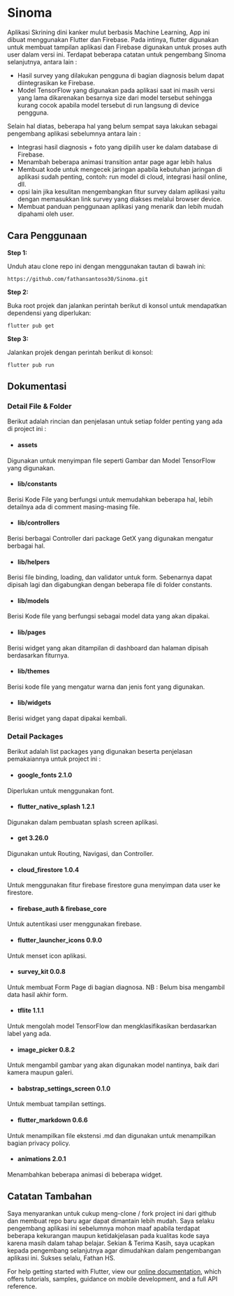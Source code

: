 # Sinoma

Aplikasi Skrining dini kanker mulut berbasis Machine Learning, App ini dibuat menggunakan Flutter dan Firebase. Pada intinya, flutter digunakan untuk membuat tampilan aplikasi dan Firebase digunakan untuk proses auth user dalam versi ini. Terdapat beberapa catatan untuk pengembang Sinoma selanjutnya, antara lain :

* Hasil survey yang dilakukan pengguna di bagian diagnosis belum dapat diintegrasikan ke Firebase.
* Model TensorFlow yang digunakan pada aplikasi saat ini masih versi yang lama dikarenakan besarnya size dari model tersebut sehingga kurang cocok apabila model tersebut di run langsung di device pengguna.

Selain hal diatas, beberapa hal yang belum sempat saya lakukan sebagai pengembang aplikasi sebelumnya antara lain : 

* Integrasi hasil diagnosis + foto yang dipilih user ke dalam database di Firebase.
* Menambah beberapa animasi transition antar page agar lebih halus
* Membuat kode untuk mengecek jaringan apabila kebutuhan jaringan di aplikasi sudah penting, contoh: run model di cloud, integrasi hasil online, dll.
* opsi lain jika kesulitan mengembangkan fitur survey dalam aplikasi yaitu dengan memasukkan link survey yang diakses melalui browser device.
* Membuat panduan penggunaan aplikasi yang menarik dan lebih mudah dipahami oleh user.

## Cara Penggunaan

**Step 1:**

Unduh atau clone repo ini dengan menggunakan tautan di bawah ini:

```
https://github.com/fathansantoso30/Sinoma.git
```

**Step 2:**

Buka root projek dan jalankan perintah berikut di konsol untuk mendapatkan dependensi yang diperlukan:

```
flutter pub get 
```

**Step 3:**

Jalankan projek dengan perintah berikut di konsol:

```
flutter pub run
```

## Dokumentasi

### Detail File & Folder

Berikut adalah rincian dan penjelasan untuk setiap folder penting yang ada di project ini :

* #### assets
Digunakan untuk menyimpan file seperti Gambar dan Model TensorFlow yang digunakan.

* #### lib/constants
Berisi Kode File yang berfungsi untuk memudahkan beberapa hal, lebih detailnya ada di comment masing-masing file.

* #### lib/controllers
Berisi berbagai Controller dari package GetX yang digunakan mengatur berbagai hal.

* #### lib/helpers
Berisi file binding, loading, dan validator untuk form. Sebenarnya dapat dipisah lagi dan digabungkan dengan beberapa file di folder constants.

* #### lib/models
Berisi Kode file yang berfungsi sebagai model data yang akan dipakai.

* #### lib/pages
Berisi widget yang akan ditampilan di dashboard dan halaman dipisah berdasarkan fiturnya.

* #### lib/themes
Berisi kode file yang mengatur warna dan jenis font yang digunakan.

* #### lib/widgets
Berisi widget yang dapat dipakai kembali.

### Detail Packages 
Berikut adalah list packages yang digunakan beserta penjelasan pemakaiannya untuk project ini :

* #### google_fonts 2.1.0
Diperlukan untuk menggunakan font.

* #### flutter_native_splash 1.2.1
Digunakan dalam pembuatan splash screen aplikasi.

* #### get 3.26.0
Digunakan untuk Routing, Navigasi, dan Controller.

* #### cloud_firestore 1.0.4
Untuk menggunakan fitur firebase firestore guna menyimpan data user ke firestore.

* #### firebase_auth & firebase_core
Untuk autentikasi user menggunakan firebase.

* #### flutter_launcher_icons 0.9.0
Untuk menset icon aplikasi.

* #### survey_kit 0.0.8
Untuk membuat Form Page di bagian diagnosa.
NB : Belum bisa mengambil data hasil akhir form.

* #### tflite 1.1.1
Untuk mengolah model TensorFlow dan mengklasifikasikan berdasarkan label yang ada.

* #### image_picker 0.8.2
Untuk mengambil gambar yang akan digunakan model nantinya, baik dari kamera maupun galeri.

* #### babstrap_settings_screen 0.1.0
Untuk membuat tampilan settings.

* #### flutter_markdown 0.6.6
Untuk menampilkan file ekstensi .md dan digunakan untuk menampilkan bagian privacy policy.

* #### animations 2.0.1
Menambahkan beberapa animasi di beberapa widget.

## Catatan Tambahan
Saya menyarankan untuk cukup meng-clone / fork project ini dari github dan membuat repo baru agar dapat dimantain lebih mudah. Saya selaku pengembang aplikasi ini sebelumnya mohon maaf apabila terdapat beberapa kekurangan maupun ketidakjelasan pada kualitas kode saya karena masih dalam tahap belajar. Sekian & Terima Kasih, saya ucapkan kepada pengembang selanjutnya agar dimudahkan dalam pengembangan aplikasi ini. Sukses selalu, Fathan HS.

For help getting started with Flutter, view our
[online documentation](https://flutter.dev/docs), which offers tutorials,
samples, guidance on mobile development, and a full API reference.
